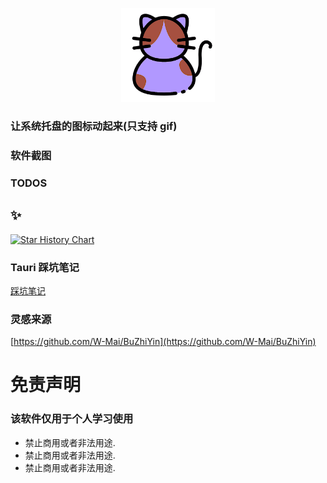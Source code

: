 <p align="center">
  <img src="./app-icon.png" width="150" height="150" />
</p>

### 让系统托盘的图标动起来(只支持 gif)

### 软件截图

### TODOS

## ✨

[![Star History Chart](https://api.star-history.com/svg?repos=itxve/catary&type=Date)](https://star-history.com/#itxve/catary&Date)

### Tauri 踩坑笔记

[踩坑笔记](https://gist.github.com/itxve/cbb94eb509bc8e98e71cc0457b3d4be8)

### 灵感来源

[https://github.com/W-Mai/BuZhiYin](https://github.com/W-Mai/BuZhiYin)

# 免责声明

### 该软件仅用于个人学习使用

- 禁止商用或者非法用途.
- 禁止商用或者非法用途.
- 禁止商用或者非法用途.
